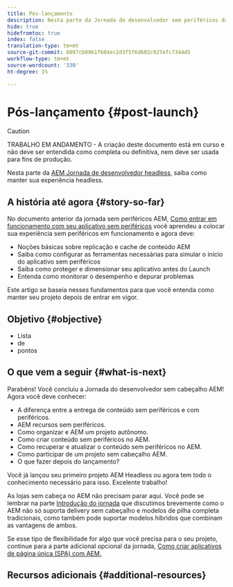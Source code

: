 ```yaml
---
title: Pós-lançamento
description: Nesta parte da Jornada do desenvolvedor sem periféricos do AEM, saiba como manter sua experiência sem periféricos.
hide: true
hidefromtoc: true
index: false
translation-type: tm+mt
source-git-commit: 6097cb8961f604ec2d3f5f6d602c927efc7344d5
workflow-type: tm+mt
source-wordcount: '330'
ht-degree: 1%

---
```



# Pós-lançamento {#post-launch}

>[!CAUTION]
>
>TRABALHO EM ANDAMENTO - A criação deste documento está em curso e não deve ser entendida como completa ou definitiva, nem deve ser usada para fins de produção.

Nesta parte da [AEM Jornada de desenvolvedor headless,](#overview.md) saiba como manter sua experiência headless.

## A história até agora {#story-so-far}

No documento anterior da jornada sem periféricos AEM, [Como entrar em funcionamento com seu aplicativo sem periféricos](go-live.md) você aprendeu a colocar sua experiência sem periféricos em funcionamento e agora deve:

* Noções básicas sobre replicação e cache de conteúdo AEM
* Saiba como configurar as ferramentas necessárias para simular o início do aplicativo sem periféricos
* Saiba como proteger e dimensionar seu aplicativo antes do Launch
* Entenda como monitorar o desempenho e depurar problemas

Este artigo se baseia nesses fundamentos para que você entenda como manter seu projeto depois de entrar em vigor.

## Objetivo {#objective}

* Lista
* de
* pontos

## O que vem a seguir {#what-is-next}

Parabéns! Você concluiu a Jornada do desenvolvedor sem cabeçalho AEM! Agora você deve conhecer:

* A diferença entre a entrega de conteúdo sem periféricos e com periféricos.
* AEM recursos sem periféricos.
* Como organizar e AEM um projeto autônomo.
* Como criar conteúdo sem periféricos no AEM.
* Como recuperar e atualizar o conteúdo sem periféricos no AEM.
* Como participar de um projeto sem cabeçalho AEM.
* O que fazer depois do lançamento?

Você já lançou seu primeiro projeto AEM Headless ou agora tem todo o conhecimento necessário para isso. Excelente trabalho!

As lojas sem cabeça no AEM não precisam parar aqui. Você pode se lembrar na parte [Introdução do jornada](getting-started.md#integration-levels) que discutimos brevemente como o AEM não só suporta delivery sem cabeçalho e modelos de pilha completa tradicionais, como também pode suportar modelos híbridos que combinam as vantagens de ambos.

Se esse tipo de flexibilidade for algo que você precisa para o seu projeto, continue para a parte adicional opcional da jornada, [Como criar aplicativos de página única (SPA) com AEM.](create-spa.md)

## Recursos adicionais {#additional-resources}
